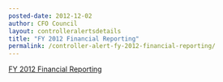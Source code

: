 ```yaml
---
posted-date: 2012-12-02
author: CFO Council
layout: controlleralertsdetails
title: "FY 2012 Financial Reporting"
permalink: /controller-alert-fy-2012-financial-reporting/
---
```


[FY 2012 Financial Reporting]({{site.baseurl}}/assets/files/Controller-Alert-FY-2012-Financial-Reporting-11.2.12.docx)
